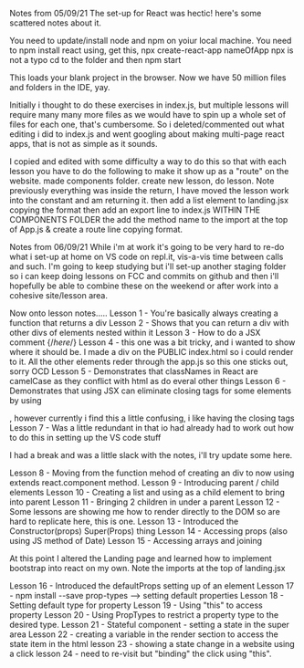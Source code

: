 Notes from 05/09/21
The set-up for React was hectic!
here's some scattered notes about it.

You need to update/install node and npm on yoiur local machine.
You need to npm install react using, get this, npx create-react-app nameOfApp
npx is not a typo
cd to the folder
and then npm start

This loads your blank project in the browser.
Now we have 50 million files and folders in the IDE, yay. 

Initially i thought to do these exercises in index.js, but multiple lessons will require many many more files as we would have to spin up a whole set of files for each one, that's cumbersome.
So i deleted/commented out  what editing i did to index.js and went googling about making multi-page react apps, that is not as simple as it sounds.

I copied and edited with some difficulty a way to do this so that with each lesson you have to do the following to make it show up as a "route" on the website.
made components folder.
create new lesson, do lesson. Note previously everything was inside the return, I have moved the lesson work into the constant and am returning it.
then add a list element to landing.jsx copying the format
then add an export line to index.js WITHIN THE COMPONENTS FOLDER
the add the method name to the import at the top of App.js & create a route line copying format.

Notes from 06/09/21
While i'm at work it's going to be very hard to re-do what i set-up at home on VS code on repl.it, vis-a-vis time between calls and such.
I'm going to keep studying but i'll set-up another staging folder so i can keep doing lessons on FCC and commits on github and then i'll hopefully be able to combine these on the weekend or after work into a cohesive site/lesson area.


Now onto lesson notes.....
Lesson 1 - You're basically always creating a function that returns a div
Lesson 2 - Shows that you can return a div with other divs of elements nested within it
Lesson 3 - How to do a JSX comment {/*here*/}
Lesson 4 - this one was a bit tricky, and i wanted to show where it should be. I made a div on the PUBLIC index.html so i could render to it.
All the other elements reder through the app.js so this one sticks out, sorry OCD
Lesson 5 - Demonstrates that classNames in React are camelCase as they conflict with html as do everal other things
Lesson 6 - Demonstrates that using JSX can eliminate closing tags for some elements by using <div />, however currently i find this a little confusing, i like having the closing tags
Lesson 7 - Was a little redundant in that io had already had to work out how to do this in setting up the VS code stuff

I had a break and was a little slack with the notes, i'll try update some here.

Lesson 8 - Moving from the function mehod of creating an div to now using extends react.component method.
Lesson 9 - Introducing parent / child elements
Lesson 10 - Creating a list and using as a child element to bring into parent
Lesson 11 - Bringing 2 children in under a parent
Lesson 12 - Some lessons are showing me how to render directly to the DOM so are hard to replicate here, this is one.
Lesson 13 - Introduced the Constructor(props) Super(Props) thing
Lesson 14 - Accessing props (also using JS method of Date)
Lesson 15 - Accessing arrays and joining

At this point I altered the Landing page and learned how to implement bootstrap into react on my own.
Note the imports at the top of landing.jsx

Lesson 16 - Introduced the defaultProps setting up of an element
Lesson 17 - npm install --save prop-types --> setting default properties
Lesson 18 - Setting default type for property
Lesson 19 - Using "this" to access property
Lesson 20 - Using PropTypes to restrict a property type to the desired type.
Lesson 21 - Stateful component - setting a state in the super area
Lesson 22 - creating a variable in the render section to access the state item in the html
lesson 23 - showing a state change in a website using a click
lesson 24 - need to re-visit but "binding" the click using "this".
